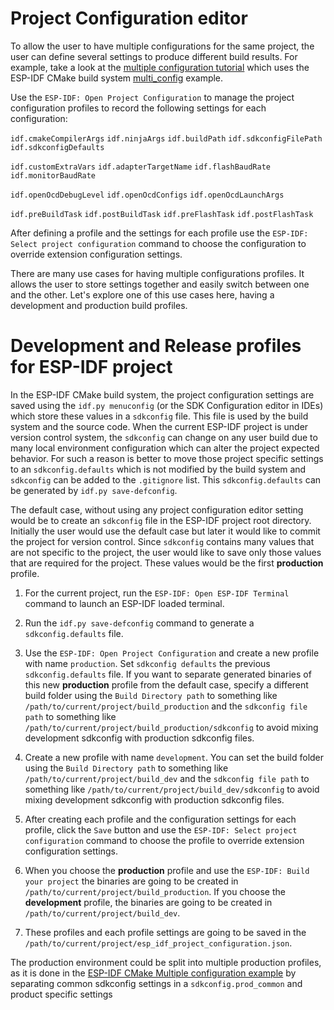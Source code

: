 # Project Configuration editor

To allow the user to have multiple configurations for the same project, the user can define several settings to produce different build results. For example, take a look at the [multiple configuration tutorial](./tutorial/multiple_config.md) which uses the ESP-IDF CMake build system [multi_config](https://github.com/espressif/esp-idf/tree/master/examples/build_system/cmake/multi_config) example.

Use the `ESP-IDF: Open Project Configuration` to manage the project configuration profiles to record the following settings for each configuration:

`idf.cmakeCompilerArgs`
`idf.ninjaArgs`
`idf.buildPath`
`idf.sdkconfigFilePath`
`idf.sdkconfigDefaults`

`idf.customExtraVars`
`idf.adapterTargetName`
`idf.flashBaudRate`
`idf.monitorBaudRate`

`idf.openOcdDebugLevel`
`idf.openOcdConfigs`
`idf.openOcdLaunchArgs`

`idf.preBuildTask`
`idf.postBuildTask`
`idf.preFlashTask`
`idf.postFlashTask`

After defining a profile and the settings for each profile use the `ESP-IDF: Select project configuration` command to choose the configuration to override extension configuration settings.

There are many use cases for having multiple configurations profiles. It allows the user to store settings together and easily switch between one and the other. Let's explore one of this use cases here, having a development and production build profiles.

# Development and Release profiles for ESP-IDF project

In the ESP-IDF CMake build system, the project configuration settings are saved using the `idf.py menuconfig` (or the SDK Configuration editor in IDEs) which store these values in a `sdkconfig` file. This file is used by the build system and the source code. When the current ESP-IDF project is under version control system, the `sdkconfig` can change on any user build due to many local environment configuration which can alter the project expected behavior. For such a reason is better to move those project specific settings to an `sdkconfig.defaults` which is not modified by the build system and `sdkconfig` can be added to the `.gitignore` list. This `sdkconfig.defaults` can be generated by `idf.py save-defconfig`.

The default case, without using any project configuration editor setting would be to create an `sdkconfig` file in the ESP-IDF project root directory. Initially the user would use the default case but later it would like to commit the project for version control. Since `sdkconfig` contains many values that are not specific to the project, the user would like to save only those values that are required for the project. These values would be the first **production** profile.

1. For the current project, run the `ESP-IDF: Open ESP-IDF Terminal` command to launch an ESP-IDF loaded terminal.

2. Run the `idf.py save-defconfig` command to generate a `sdkconfig.defaults` file.

3. Use the `ESP-IDF: Open Project Configuration` and create a new profile with name `production`. Set `sdkconfig defaults` the previous `sdkconfig.defaults` file. If you want to separate generated binaries of this new **production** profile from the default case, specify a different build folder using the `Build Directory path` to something like `/path/to/current/project/build_production` and the `sdkconfig file path` to something like `/path/to/current/project/build_production/sdkconfig` to avoid mixing development sdkconfig with production sdkconfig files.

4. Create a new profile with name `development`. You can set the build folder using the `Build Directory path` to something like `/path/to/current/project/build_dev` and the `sdkconfig file path` to something like `/path/to/current/project/build_dev/sdkconfig` to avoid mixing development sdkconfig with production sdkconfig files.

5. After creating each profile and the configuration settings for each profile, click the `Save` button and use the `ESP-IDF: Select project configuration` command to choose the profile to override extension configuration settings.

6. When you choose the **production** profile and use the `ESP-IDF: Build your project` the binaries are going to be created in `/path/to/current/project/build_production`. If you choose the **development** profile, the binaries are going to be created in `/path/to/current/project/build_dev`.

7. These profiles and each profile settings are going to be saved in the `/path/to/current/project/esp_idf_project_configuration.json`.

The production environment could be split into multiple production profiles, as it is done in the [ESP-IDF CMake Multiple configuration example](https://github.com/espressif/esp-idf/tree/master/examples/build_system/cmake/multi_config) by separating common sdkconfig settings in a `sdkconfig.prod_common` and product specific settings 
